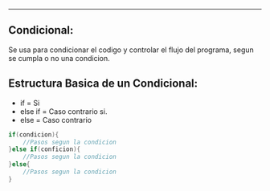 
---
## **Condicional:**

Se usa para condicionar el codigo y controlar el flujo del programa, segun se cumpla o no una condicion.

## **Estructura Basica de un Condicional:**

- if = Si
- else if = Caso contrario si.
- else = Caso contrario

```csharp
if(condicion){
	//Pasos segun la condicion
}else if(conficion){
	//Pasos segun la condicion
}else{
	//Pasos segun la condicion
}
```